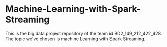 # Machine-Learning-with-Spark-Streaming
This is the big data project repository of the team id BD2_149_212_422_428. The topic we've chosen is machine Learning with Spark Streaming.

